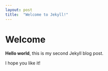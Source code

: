 ```yaml
---
layout: post
title:  "Welcome to Jekyll!"
---
```


# Welcome

**Hello world**, this is my second Jekyll blog post.

I hope you like it!